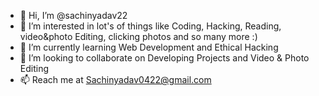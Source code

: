 - 👋 Hi, I’m @sachinyadav22
- 👀 I’m interested in lot's of things like Coding, Hacking, Reading, video&photo Editing, clicking photos and so many more :)
- 🌱 I’m currently learning Web Development and Ethical Hacking 
- 💞️ I’m looking to collaborate on Developing Projects and Video & Photo Editing 
- 📫 Reach me at Sachinyadav0422@gmail.com

<!---
Sachin Yadav/sachinyadav22 is a ✨ special ✨ repository because its `README.md` (this file) appears on your GitHub profile.
You can click the Preview link to take a look at your changes.
--->
